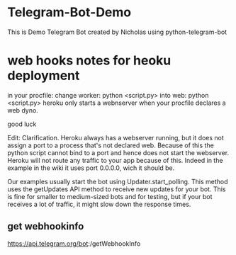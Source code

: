 # Telegram-Bot-Demo
This is Demo Telegram Bot created by Nicholas using python-telegram-bot

# web hooks notes for heoku deployment
in your procfile:
change worker: python <script.py>
into web: python <script.py>
heroku only starts a webnserver when your procfile declares a web dyno.

good luck

Edit: Clarification.
Heroku always has a webserver running, but it does not assign a port to a process that's not declared web. Because of this the python script cannot bind to a port and hence does not start the webserver.
Heroku will not route any traffic to your app because of this.
Indeed in the example in the wiki it uses port 0.0.0.0, wich it should be.

Our examples usually start the bot using Updater.start_polling. This method uses the getUpdates API method to receive new updates for your bot. This is fine for smaller to medium-sized bots and for testing, but if your bot receives a lot of traffic, it might slow down the response times.

## get webhookinfo
https://api.telegram.org/bot<ID>:<APIKEY>/getWebhookInfo
